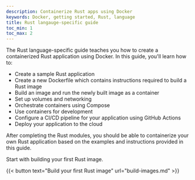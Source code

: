 ```yaml
---
description: Containerize Rust apps using Docker
keywords: Docker, getting started, Rust, language
title: Rust langauge-specific guide
toc_min: 1
toc_max: 2
---
```


The Rust language-specific guide teaches you how to create a containerized Rust application using Docker. In this guide, you'll learn how to:

* Create a sample Rust application
* Create a new Dockerfile which contains instructions required to build a Rust image
* Build an image and run the newly built image as a container
* Set up volumes and networking
* Orchestrate containers using Compose
* Use containers for development
* Configure a CI/CD pipeline for your application using GitHub Actions
* Deploy your application to the cloud

After completing the Rust modules, you should be able to containerize your own Rust application based on the examples and instructions provided in this guide.

Start with building your first Rust image.

{{< button text="Build your first Rust image" url="build-images.md" >}}
